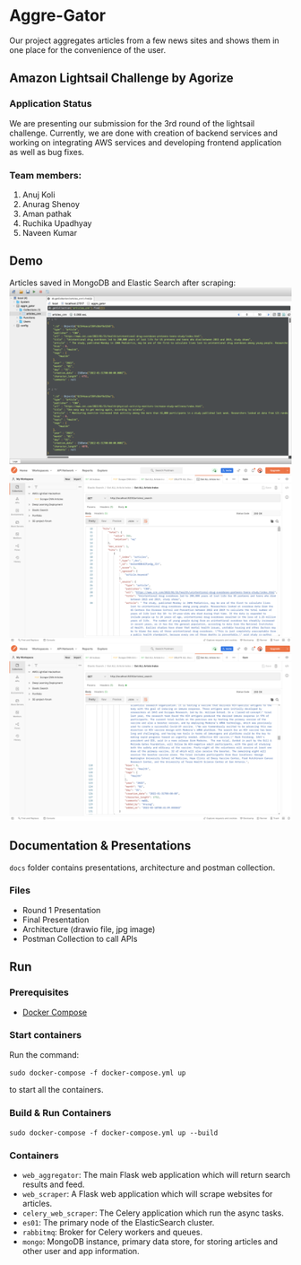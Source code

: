 # Aggre-Gator

Our project aggregates articles from a few news sites and shows them in one place for the convenience of the user.

## Amazon Lightsail Challenge by Agorize

### Application Status 
We are presenting our submission for the 3rd round of the lightsail challenge. Currently, we are done with creation of backend services and working on integrating AWS services
and developing frontend application as well as bug fixes.

### Team members:
1. Anuj Koli
2. Anurag Shenoy
3. Aman pathak
4. Ruchika Upadhyay
5. Naveen Kumar

## Demo
Articles saved in MongoDB and Elastic Search after scraping:
![Mongo DB Articles Stored](https://github.com/shenoy-anurag/temp-json/blob/master/static/images/mongo-db-articles-cnn.png?raw=true)
![Elastic Search Article P1](https://github.com/shenoy-anurag/temp-json/blob/master/static/images/elastic-search-articles-p1.png?raw=true)
![Elastic Search Article P2](https://github.com/shenoy-anurag/temp-json/blob/master/static/images/elastic-search-articles-p2.png?raw=true)

## Documentation & Presentations
`docs` folder contains presentations, architecture and postman collection.

### Files
- Round 1 Presentation
- Final Presentation
- Architecture (drawio file, jpg image)
- Postman Collection to call APIs

## Run

### Prerequisites

- [Docker Compose](https://docs.docker.com/compose/install/)

### Start containers

Run the command:

`sudo docker-compose -f docker-compose.yml up`

to start all the containers.

### Build & Run Containers

`sudo docker-compose -f docker-compose.yml up --build`

### Containers

- `web_aggregator`: The main Flask web application which will return search results and feed.
- `web_scraper`: A Flask web application which will scrape websites for articles.
- `celery_web_scraper`: The Celery application which run the async tasks.
- `es01`: The primary node of the ElasticSearch cluster.
- `rabbitmq`: Broker for Celery workers and queues.
- `mongo`: MongoDB instance, primary data store, for storing articles and other user and app information.
